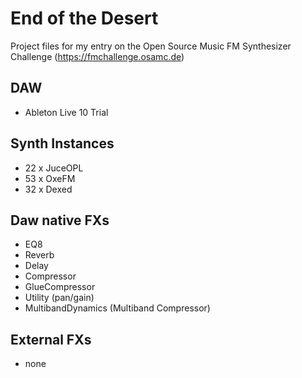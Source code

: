 # End of the Desert
Project files for my entry on the Open Source Music FM Synthesizer Challenge (https://fmchallenge.osamc.de)

DAW
-

* Ableton Live 10 Trial

Synth Instances
-

* 22 x JuceOPL
* 53 x OxeFM
* 32 x Dexed

Daw native FXs
-

* EQ8
* Reverb
* Delay
* Compressor
* GlueCompressor
* Utility (pan/gain)
* MultibandDynamics (Multiband Compressor)

External FXs
-

* none
